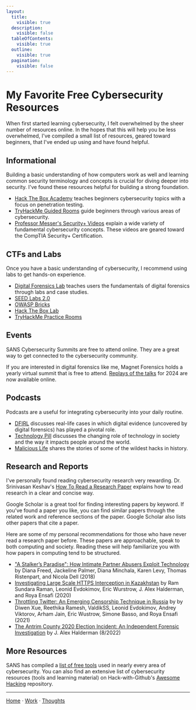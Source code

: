 ```yaml
---
layout:
  title:
    visible: true
  description:
    visible: false
  tableOfContents:
    visible: true
  outline:
    visible: true
  pagination:
    visible: false
---
```


# My Favorite Free Cybersecurity Resources

When first started learning cybersecurity, I felt overwhelmed by the sheer number of resources online. In the hopes that this will help you be less overwhelmed, I've compiled a small list of resources, geared toward beginners, that I've ended up using and have found helpful.

## Informational

Building a basic understanding of how computers work as well and learning common security terminology and concepts is crucial for diving deeper into security. I've found these resources helpful for building a strong foundation.

* [Hack The Box Academy](https://academy.hackthebox.com/) teaches beginners cybersecurity topics with a focus on penetration testing.
* [TryHackMe Guided Rooms](https://tryhackme.com/r/hacktivities) guide beginners through various areas of cybersecurity.
* [Professor Messer's Security+ Videos](https://www.professormesser.com/security-plus/sy0-701/sy0-701-video/sy0-701-comptia-security-plus-course/) explain a wide variety of fundamental cybersecurity concepts. These videos are geared toward the CompTIA Security+ Certification.

## CTFs and Labs

Once you have a basic understanding of cybersecurity, I recommend using labs to get hands-on experience.

* [Digital Forensics Lab](https://github.com/frankwxu/digital-forensics-lab) teaches users the fundamentals of digital forensics through labs and case studies.
* [SEED Labs 2.0](https://seedsecuritylabs.org/Labs_20.04/)
* [OWASP Bricks](https://sechow.com/bricks/index.html) 
* [Hack The Box Lab](https://hackthebox.com/) 
* [TryHackMe Practice Rooms](https://tryhackme.com/r/hacktivities/practice)

## Events

SANS Cybersecurity Summits are free to attend online. They are a great way to get connected to the cybersecurity community.

If you are interested in digital forensics like me, Magnet Forensics holds a yearly virtual summit that is free to attend. [Replays of the talks](https://www.magnetforensics.com/magnet-virtual-summit-2024-replays/) for 2024 are now available online.

## Podcasts

Podcasts are a useful for integrating cybersecurity into your daily routine.

* [DFIRL](https://www.magnetforensics.com/resources/introduction-to-digital-forensics-in-real-life-dfirl-podcast/) discusses real-life cases in which digital evidence (uncovered by digital forensics) has played a pivotal role.
* [Technology Pill](https://privacyinternational.org/learning-resources/technology-pill-podcast) discusses the changing role of technology in society and the way it impacts people around the world.
* [Malicious Life](https://malicious.life/) shares the stories of some of the wildest hacks in history.

## Research and Reports

I've personally found reading cybersecurity research very rewarding. Dr. Srinivasan Keshav's [How To Read a Research Paper](http://svr-sk818-web.cl.cam.ac.uk/keshav/papers/07/paper-reading.pdf) explains how to read research in a clear and concise way.

Google Scholar is a great tool for finding interesting papers by keyword. If you've found a paper you like, you can find similar papers through the related work and reference sections of the paper. Google Scholar also lists other papers that cite a paper.

Here are some of my personal recommendations for those who have never read a research paper before. These papers are approachable, speak to both computing and society. Reading these will help familiarize you with how papers in computing tend to be structured.

* ["A Stalker’s Paradise": How Intimate Partner Abusers Exploit Technology](https://rist.tech.cornell.edu/papers/stalkers-paradise-intimate.pdf) by Diana Freed, Jackeline Palmer, Diana Minchala, Karen Levy, Thomas Ristenpart, and Nicola Dell (2018)
* [Investigating Large Scale HTTPS Interception in Kazakhstan](https://ensa.fi/papers/HTTPSKaz.pdf) by Ram Sundara Raman, Leonid Evdokimov, Eric Wurstrow, J. Alex Halderman, and Roya Ensafi (2020)
* [Throttling Twitter: An Emerging Censorship Technique in Russia](https://ensa.fi/papers/throttling-imc-paper.pdf) by by Diwen Xue, Reethika Ramesh, ValdikSS, Leonid Evdokimov, Andrey Viktorov, Arham Jain, Eric Wustrow, Simone Basso, and Roya Ensafi (2021)
* [The Antrim County 2020 Election Incident: An Independent Forensic Investigation](https://www.usenix.org/system/files/sec22-halderman.pdf) by J. Alex Halderman (8/2022)

## More Resources

SANS has compiled a [list of free tools](https://www.sans.org/img/free-faculty-tools.pdf) used in nearly every area of cybersecurity. You can also find an extensive list of cybersecurity resources (tools and learning material) on Hack-with-Github's [Awesome Hacking](https://github.com/Hack-with-Github/Awesome-Hacking) repository. 

***

[Home](https://app.gitbook.com/o/0kO27okC5uVB9ALX3rho/s/036xtfEIzcEdGegONXWM/) ⋅ [Work](https://app.gitbook.com/o/0kO27okC5uVB9ALX3rho/s/WaFS755Q4sf02CxLcghQ/) ⋅ [Thoughts](https://app.gitbook.com/o/0kO27okC5uVB9ALX3rho/s/s4QQPMntQ25hmJToKSOu/)
